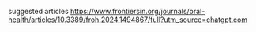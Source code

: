 suggested articles
https://www.frontiersin.org/journals/oral-health/articles/10.3389/froh.2024.1494867/full?utm_source=chatgpt.com
